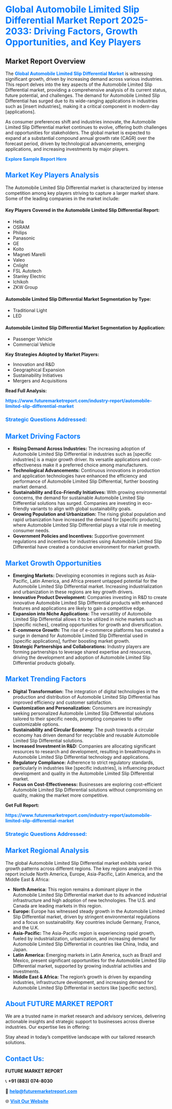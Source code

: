 <h1 style="color: #007BFF;">Global Automobile Limited Slip Differential Market Report 2025-2033: Driving Factors, Growth Opportunities, and Key Players</h1>

<section id="overview">
<h2>Market Report Overview</h2>
<p>The <a href="https://www.futuremarketreport.com/industry-report/automobile-limited-slip-differential-market" style="color: #007BFF; text-decoration: none;"><strong>Global Automobile Limited Slip Differential Market</strong></a> is witnessing significant growth, driven by increasing demand across various industries. This report delves into the key aspects of the Automobile Limited Slip Differential market, providing a comprehensive analysis of its current status, future potential, and challenges. The demand for Automobile Limited Slip Differential has surged due to its wide-ranging applications in industries such as [insert industries], making it a critical component in modern-day [applications].</p>
<p>As consumer preferences shift and industries innovate, the Automobile Limited Slip Differential market continues to evolve, offering both challenges and opportunities for stakeholders. The global market is expected to expand at a substantial compound annual growth rate (CAGR) over the forecast period, driven by technological advancements, emerging applications, and increasing investments by major players.</p>
</section>

<section id="overview">
<p><a href="https://www.futuremarketreport.com/request-sample/reportId=36568" style="color: #007BFF; text-decoration: none;"><strong>Explore Sample Report Here</strong></a></p>
</section>

<section id="key-players">
<h2 style="color: #007BFF;">Market Key Players Analysis</h2>
<p>The Automobile Limited Slip Differential market is characterized by intense competition among key players striving to capture a larger market share. Some of the leading companies in the market include:</p>
<h4>Key Players Covered in the Automobile Limited Slip Differential Report:</h4>
<ul><li>Hella</li><li>OSRAM</li><li>Philips</li><li>Panasonic</li><li>GE</li><li>Koito</li><li>Magneti Marelli</li><li>Valeo</li><li>Cnlight</li><li>FSL Autotech</li><li>Stanley Electric</li><li>Ichikoh</li><li>ZKW Group</li></ul>
<h4>Automobile Limited Slip Differential Market Segmentation by Type:</h4>
<ul><li>Traditional Light</li><li>LED</li></ul>

<h4>Automobile Limited Slip Differential Market Segmentation by Application:</h4>
<ul><li>Passenger Vehicle</li><li>Commercial Vehicle</li></ul>
<p><strong>Key Strategies Adopted by Market Players:</strong></p>
<ul>
<li>Innovation and R&D</li>
<li>Geographical Expansion</li>
<li>Sustainability Initiatives</li>
<li>Mergers and Acquisitions</li>
</ul>
</section>

<section>
<p><strong>Read Full Analysis: </strong></p><a href="https://www.futuremarketreport.com/industry-report/automobile-limited-slip-differential-market" style="color: #007BFF; text-decoration: none;"><strong>https://www.futuremarketreport.com/industry-report/automobile-limited-slip-differential-market</strong></a>
<h3 style="color: #007BFF;">Strategic Questions Addressed:</h3>
</section>

<section id="driving-factors">
<h2 style="color: #007BFF;">Market Driving Factors</h2>
<ul>
<li><strong>Rising Demand Across Industries:</strong> The increasing adoption of Automobile Limited Slip Differential in industries such as [specific industries] is a major growth driver. Its versatile applications and cost-effectiveness make it a preferred choice among manufacturers.</li>
<li><strong>Technological Advancements:</strong> Continuous innovations in production and application technologies have enhanced the efficiency and performance of Automobile Limited Slip Differential, further boosting market demand.</li>
<li><strong>Sustainability and Eco-Friendly Initiatives:</strong> With growing environmental concerns, the demand for sustainable Automobile Limited Slip Differential solutions has surged. Companies are investing in eco-friendly variants to align with global sustainability goals.</li>
<li><strong>Growing Population and Urbanization:</strong> The rising global population and rapid urbanization have increased the demand for [specific products], where Automobile Limited Slip Differential plays a vital role in meeting consumer needs.</li>
<li><strong>Government Policies and Incentives:</strong> Supportive government regulations and incentives for industries using Automobile Limited Slip Differential have created a conducive environment for market growth.</li>
</ul>
</section>

<section id="growth-opportunities">
<h2 style="color: #007BFF;">Market Growth Opportunities</h2>
<ul>
<li><strong>Emerging Markets:</strong> Developing economies in regions such as Asia-Pacific, Latin America, and Africa present untapped potential for the Automobile Limited Slip Differential market. Increasing industrialization and urbanization in these regions are key growth drivers.</li>
<li><strong>Innovative Product Development:</strong> Companies investing in R&D to create innovative Automobile Limited Slip Differential products with enhanced features and applications are likely to gain a competitive edge.</li>
<li><strong>Expansion into Niche Applications:</strong> The versatility of Automobile Limited Slip Differential allows it to be utilized in niche markets such as [specific niches], creating opportunities for growth and diversification.</li>
<li><strong>E-commerce Growth:</strong> The rise of e-commerce platforms has created a surge in demand for Automobile Limited Slip Differential used in [specific applications], further boosting market growth.</li>
<li><strong>Strategic Partnerships and Collaborations:</strong> Industry players are forming partnerships to leverage shared expertise and resources, driving the development and adoption of Automobile Limited Slip Differential products globally.</li>
</ul>
</section>

<section id="trending-factors">
<h2 style="color: #007BFF;">Market Trending Factors</h2>
<ul>
<li><strong>Digital Transformation:</strong> The integration of digital technologies in the production and distribution of Automobile Limited Slip Differential has improved efficiency and customer satisfaction.</li>
<li><strong>Customization and Personalization:</strong> Consumers are increasingly seeking personalized Automobile Limited Slip Differential solutions tailored to their specific needs, prompting companies to offer customizable options.</li>
<li><strong>Sustainability and Circular Economy:</strong> The push towards a circular economy has driven demand for recyclable and reusable Automobile Limited Slip Differential solutions.</li>
<li><strong>Increased Investment in R&D:</strong> Companies are allocating significant resources to research and development, resulting in breakthroughs in Automobile Limited Slip Differential technology and applications.</li>
<li><strong>Regulatory Compliance:</strong> Adherence to strict regulatory standards, particularly in industries like [specific industries], is influencing product development and quality in the Automobile Limited Slip Differential market.</li>
<li><strong>Focus on Cost-Effectiveness:</strong> Businesses are exploring cost-efficient Automobile Limited Slip Differential solutions without compromising on quality, making the market more competitive.</li>
</ul>
</section>

<section>
<p><strong>Get Full Report: </strong></p><a href="https://www.futuremarketreport.com/industry-report/automobile-limited-slip-differential-market" style="color: #007BFF; text-decoration: none;"><strong>https://www.futuremarketreport.com/industry-report/automobile-limited-slip-differential-market</strong></a>
<h3 style="color: #007BFF;">Strategic Questions Addressed:</h3>
</section>


<section id="regional-analysis">
<h2 style="color: #007BFF;">Market Regional Analysis</h2>
<p>The global Automobile Limited Slip Differential market exhibits varied growth patterns across different regions. The key regions analyzed in this report include North America, Europe, Asia-Pacific, Latin America, and the Middle East & Africa:</p>
<ul>
<li><strong>North America:</strong> This region remains a dominant player in the Automobile Limited Slip Differential market due to its advanced industrial infrastructure and high adoption of new technologies. The U.S. and Canada are leading markets in this region.</li>
<li><strong>Europe:</strong> Europe has witnessed steady growth in the Automobile Limited Slip Differential market, driven by stringent environmental regulations and a focus on sustainability. Key countries include Germany, France, and the U.K.</li>
<li><strong>Asia-Pacific:</strong> The Asia-Pacific region is experiencing rapid growth, fueled by industrialization, urbanization, and increasing demand for Automobile Limited Slip Differential in countries like China, India, and Japan.</li>
<li><strong>Latin America:</strong> Emerging markets in Latin America, such as Brazil and Mexico, present significant opportunities for the Automobile Limited Slip Differential market, supported by growing industrial activities and investments.</li>
<li><strong>Middle East & Africa:</strong> The region’s growth is driven by expanding industries, infrastructure development, and increasing demand for Automobile Limited Slip Differential in sectors like [specific sectors].</li>
</ul>
</section>

<footer>
<h2 style="color: #007BFF;">About FUTURE MARKET REPORT</h2>
<p>We are a trusted name in market research and advisory services, delivering actionable insights and strategic support to businesses across diverse industries. Our expertise lies in offering:</p>

<p>Stay ahead in today’s competitive landscape with our tailored research solutions.</p>

<h2 style="color: #007BFF;">Contact Us:</h2>
<p><strong>FUTURE MARKET REPORT</strong></p>
<p>📞 <strong>+91 (883) 074-8030</strong></p>
<p>📧 <strong><a href="mailto:help@futuremarketreport.com" style="color: #007BFF;">help@futuremarketreport.com</a></strong></p>
<p>🌐 <strong><a href="https://www.futuremarketreport.com/" style="color: #007BFF;">Visit Our Website</a></strong></p>
</footer>